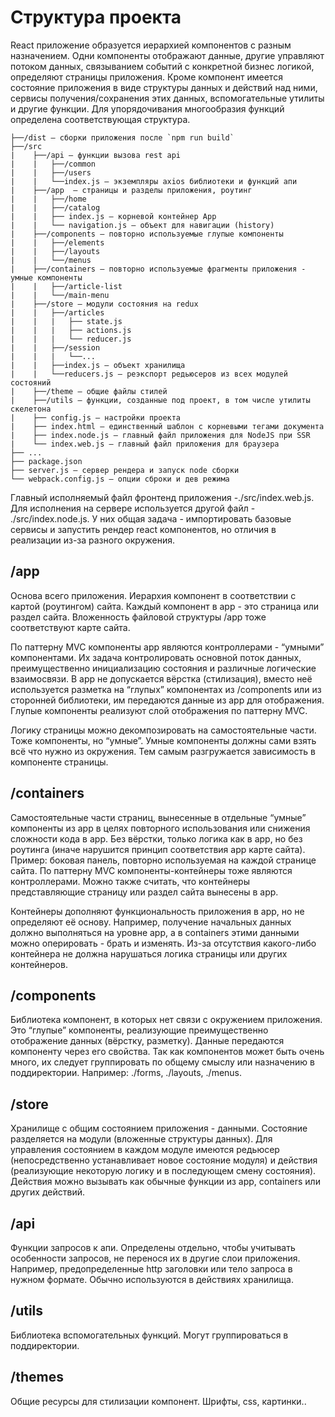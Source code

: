 # Структура проекта

React приложение образуется иерархией компонентов с разным назначением. 
Одни компоненты отображают данные, другие управляют потоком данных, связыванием событий с конкретной бизнес логикой, определяют страницы приложения. 
Кроме компонент имеется состояние приложения в виде структуры данных и действий над ними, сервисы получения/сохранения этих данных, вспомогательные утилиты и другие функции. Для упорядочивания многообразия функций определена соответствующая структура.

```
├──/dist — сборки приложения после `npm run build` 
├──/src 
|    ├──/api — функции вызова rest api
|    |   ├──/common 
|    |   ├──/users
|    |   └──index.js — экземпляры axios библиотеки и функций апи
|    ├──/app  — страницы и разделы приложения, роутинг
|    |   ├──/home 
|    |   ├──/catalog
|    |   ├── index.js — корневой контейнер App
|    |   └── navigation.js — объект для навигации (history)
|    ├──/components — повторно используемые глупые компоненты
|    |   ├──/elements 
|    |   ├──/layouts
|    |   └──/menus
|    ├──/containers — повторно используемые фрагменты приложения - умные компоненты
|    |   ├──/article-list 
|    |   └──/main-menu
|    ├──/store — модули состояния на redux
|    |   ├──/articles
|    |   |   ├── state.js
|    |   |   ├── actions.js 
|    |   |   └── reducer.js
|    |   ├──/session 
|    |   |   └──...
|    |   ├──index.js — объект хранилища
|    |   └──reducers.js — реэкспорт редьюсеров из всех модулей состояний
|    ├──/theme — общие файлы стилей
|    ├──/utils — функции, созданные под проект, в том числе утилиты скелетона
|    ├── config.js — настройки проекта
|    ├── index.html — единственный шаблон с корневыми тегами документа 
|    ├── index.node.js — главный файл приложения для NodeJS при SSR
|    └── index.web.js — главный файл приложения для браузера
├── ...
├── package.json
├── server.js — сервер рендера и запуск node сборки
└── webpack.config.js — опции сброки и дев режима
```

Главный исполняемый файл фронтенд приложения -./src/index.web.js. Для исполнения на сервере используется другой файл - ./src/index.node.js. 
У них общая задача - импортировать базовые сервисы и запустить рендер react компонентов, но отличия в реализации из-за разного окружения.

## /app

Основа всего приложения. Иерархия компонент в соответствии с картой (роутингом) сайта. Каждый компонент в app - это страница или раздел сайта. Вложенность файловой структуры /app тоже соответствуют карте сайта.

По паттерну MVC компоненты app являются контроллерами - “умными” компонентами. Их задача контролировать основной поток данных, преимущественно инициализацию состояния и различные логические взаимосвязи. В app не допускается вёрстка (стилизация), вместо неё используется разметка на “глупых” компонентах из /components или из сторонней библиотеки, им передаются данные из app для отображения. Глупые компоненты реализуют слой отображения по паттерну MVC. 

Логику страницы можно декомпозировать на самостоятельные части. Тоже компоненты, но “умные”. Умные компоненты должны сами взять всё что нужно из окружения. Тем самым разгружается зависимость в компоненте страницы. 

## /containers

Самостоятельные части страниц, вынесенные в отдельные “умные” компоненты из app в целях повторного использования или снижения сложности кода в app. Без вёрстки, только логика как в app, но без роутинга (иначе нарушится принцип соответствия app карте сайта). Пример: боковая панель, повторно используемая на каждой странице сайта. По паттерну MVC компоненты-контейнеры тоже являются контроллерами. Можно также считать, что контейнеры представляющие страницу или раздел сайта вынесены в app.

Контейнеры дополняют функциональность приложения в app, но не определяют её основу. Например, получение начальных данных должно выполняться на уровне app, а в containers этими данными можно оперировать - брать и изменять. Из-за отсутствия какого-либо контейнера не должна нарушаться логика страницы или других контейнеров.

## /components

Библиотека компонент, в которых нет связи с окружением приложения. Это “глупые” компоненты, реализующие преимущественно отображение данных (вёрстку, разметку). Данные передаются компоненту через его свойства. Так как компонентов может быть очень много, их следует группировать по общему смыслу или назначению в поддиректории. Например: ./forms, ./layouts, ./menus.

## /store

Хранилище с общим состоянием приложения - данными. Состояние разделяется на модули (вложенные структуры данных). Для управления состоянием в каждом модуле имеются редьюсер (непосредственно устанавливает новое состояние модуля) и действия (реализующие некоторую логику и в последующем смену состояния). Действия можно вызывать как обычные функции из app, containers или других действий.

## /api

Функции запросов к апи. Определены отдельно, чтобы учитывать особенности запросов, не перенося их в другие слои приложения. Например, предопределенные http заголовки или тело запроса в нужном формате. Обычно используются в действиях хранилища.

## /utils

Библиотека вспомогательных функций. Могут группироваться в поддиректории. 

## /themes

Общие ресурсы для стилизации компонент. Шрифты, css, картинки..
